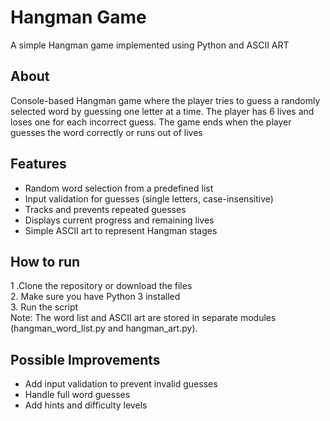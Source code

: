 # Hangman Game

A simple Hangman game implemented using Python and ASCII ART

## About

Console-based Hangman game where the player tries to guess a randomly selected word by guessing one letter at a time. The player has 6 lives and loses one for each incorrect guess. The game ends when the player guesses the word correctly or runs out of lives

## Features

- Random word selection from a predefined list
- Input validation for guesses (single letters, case-insensitive)
- Tracks and prevents repeated guesses
- Displays current progress and remaining lives
- Simple ASCII art to represent Hangman stages

## How to run

1 .Clone the repository or download the files  
2. Make sure you have Python 3 installed  
3. Run the script  
Note: The word list and ASCII art are stored in separate modules (hangman_word_list.py and hangman_art.py).

## Possible Improvements

- Add input validation to prevent invalid guesses
- Handle full word guesses
- Add hints and difficulty levels




